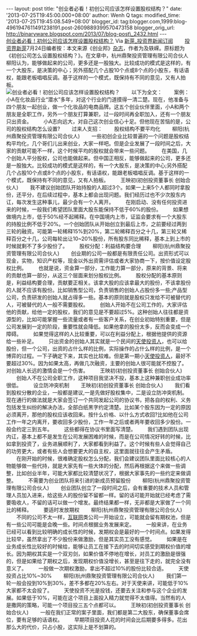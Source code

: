 --- layout: post title: "创业者必看！初创公司应该怎样设置股权结构？"
date: '2013-07-25T19:45:00.000+08:00' author: Wenh Q tags:
modified\_time: '2013-07-25T19:45:08.549+08:00' blogger\_id:
tag:blogger.com,1999:blog-4961947611491238191.post-2609889399570473158
blogger\_orig\_url:
http://binaryware.blogspot.com/2013/07/blog-post\_2432.html ---
[\
创业者必看！初创公司应该怎样设置股权结构？](http://news.pedaily.cn/newseed/201307/20130724352030.shtml)
Via [新芽\_投资界新闻订阅](http://www.pedaily.cn/)
　　[投资界新芽](http://news.pedaily.cn/newseed/)7月24日编者按：本文来源《创业邦》[杂志](http://news.pedaily.cn/industry/%E6%9D%82%E5%BF%97/)，作者为及轶嵘。原标题为《初创公司怎么设置股权结构？》。在文章中，杭州鼎聚投资管理有限公司合伙人柳阳认为，能够做起来的公司，更多还是一股独大。比较成功的模式是这样的，有一个大股东，是决策的中心；另外搭配几个占股10个点或8个点的小股东，有话语权，能跟老板唱唱反调。基于这样的一个模式，既保持有不同的意见，又有人拍板。\
![创业者必看！初创公司应该怎样设置股权结构？](http://pic.pedaily.cn/201307/20130724@25014.jpg)
　　以下为全文：
　　案例：小A在化妆品行业“潜水”多年，对这个行业的门道摸得一清二楚。现在，他准备与四个朋友一起创业，做一个化妆品的电商品牌。这五个创业伙伴里面，小A和两个朋友是全职工作，另外一个朋友打算兼职，过一段时间再全职加入，还有一个朋友只出资金。
　　小A志向远大，对自己这次创业信心十足。但他现在苦恼的是，公司的股权结构怎么设置?
　　过来人支招：
　　股权结构不要平均化
　　柳阳(杭州鼎聚投资管理有限公司合伙人)
　　一些初创企业比较普遍的一个问题是股权结构平均化，几个哥们儿出来创业，大家一样吧。但是企业发展了一段时间之后，大家的贡献可能不一样，这个时候平均的股权就会带来一些问题。
　　在美国，几个创始人平分股权，公司也能做起来。但中国正相反，能够做起来的公司，更多还是一股独大。比较成功的模式是这样的，有一个大股东，是决策的中心;另外搭配几个占股10个点或8个点的小股东，有话语权，能跟老板唱唱反调。基于这样的一个模式，既保持有不同的意见，又有人拍板。
　　王映初(初创投资董事长 创始合伙人)
　　我不建议创始团队开始持股的人超过3个。如果一上来5个人都同时拿股份，还平分，在后续过程中，基本上都会出现问题。我们经历过也不少次股东内讧，每次发生这种事儿，最少会有一个人离开。
　　在刚启动、没有任何投资进来的时候，一般我们希望团队里面大股东能保持不低于60%的股份。
　　如果想做境内上市，低于50%经不起稀释。在中国境内上市，证监会要求有一个大股东的持股比例不低于20%。一个创始团队从开始创立到最后上市，之前要经过两到三轮的融资。可能第一轮稀释15%到20%，第二轮稀释百分之十几，第三轮又稀释百分之十几，公司每轮出让10\~20%股份，所有股东同比稀释，基本上到上市的时候就剩不了多少股份了。
　　股权分配：利益结构要合理
　　柳阳(杭州鼎聚投资管理有限公司合伙人)
　　创业期的公司一般都是有限责任公司。出资形式可以现金，实物，知识产权等，现金以外出资需评估或者大家协商一下，按价值设定股权比例。
　　也就是说，资金算一部分，工作能力算一部分，原来的背景、将来的贡献也算一部分，从这三个层面来划分股权比例。
　　股权分配的基本原则是，利益结构要合理，贡献要正相关。该拿大股的应该拿最大的股份，不该拿股份的人就不应该有股份。比如销售型公司，负责销售的创始人占股份多一些;产品型公司，负责研发的创始人就占得多一些。基本的原则就是股权只发给不可被替代的人，可被替代的人一般不需要股权。
　　创始人开始不在公司工作的，大家评估他的贡献，给他一定的股权，我们的意见是不要超过5%。这种创始人往往都是资源型的，比如可能掌握一些流量或者有一些客户关系，在创业初始特别重要，但是公司发展到一定的阶段，重要性就会降低。如果他拿的股份太多，反而会变成一个障碍。
　　如果觉得这样的人比较重要，可以在利益分配上，根据他提供的资源给一些补足。
　　只出资金的创始人其实就是一个民间的[天使投资人](http://zdb.pedaily.cn/company/%E5%A4%A9%E4%BD%BF%E6%8A%95%E8%B5%84%E4%BA%BA/)，也可以给股份，但一个公司，出资的占什么样的比例，实际操作的占什么样的比例，是一个博弈的过程。一下子确定下来，其实也比较难。但是第一期小[天使投资人](http://zdb.pedaily.cn/company/%E5%A4%A9%E4%BD%BF%E6%8A%95%E8%B5%84%E4%BA%BA/)，最好不要超过30%。因为如果太高，再做几次融资，主要的创始人很可能就不控股了。对创始人长远的激情会是一个伤害。
　　王映初(初创投资董事长 创始合伙人)
　　创始人不在公司全职工作，这种项目我坚决不投，基本上这种兼职创业成功率很低。
　　设立防冲突机制
　　王映初(初创投资董事长 创始合伙人)
　　我们看到股权分散的企业，一般都是建议,一是先做好股权集中，二是设立防冲突机制。现在通行的做法就是大家会签订一个共同发起公司的协议书，把各自的权利、义务包括发生纠纷的解决办法，全部白纸黑字约定清楚。比如某个股东因为一定的原因必须离开，那他的股权应该收回来。按什么价格、以什么方式收回?比如他在公司工作一年之内离开，要收回多少股份，工作一年之后或者两年要收回多少股份。一般会约定三到五年。
　　这些都得在协议书里面写清楚。
　　我们遇到团队出现内讧，基本上都不是发生在公司发展困难的时候，而是在公司情况好转的时候，比如拿到投资了，业务进展顺利了，大家都看到利益了。这个时候有些人会觉得自己的功劳更大，或者有些人会想要更大的自主权，这里面就往往会产生矛盾。
　　在刚开始的时候，很难确定股权怎么分配，我们会建议团队里面比较核心的人物能够做一些代持，就是大家先有一些大体的分配，然后再根据这个来做一些调整，比如创业半年，可能大家都比较清楚状况了，根据大家事先的一些约定来做调整。
　　不需要为创业团队将来引进的新成员预留股份
　　柳阳(杭州鼎聚投资管理有限公司合伙人)
　　创业团队创立了一段时间之后，会有重要的技术人员和管理人员加入进来，给这些人的股份留不留都一样。留的话可能开始就已经考虑了需要吸收人，不留的话可以做一个增发。最终结果都一样，无非都是大家做了一个同比的稀释。
　　要适时发放期权
　　柳阳(杭州鼎聚投资管理有限公司合伙人)
　　不同的公司不太一样，[互联网](http://news.pedaily.cn/industry/%E4%BA%92%E8%81%94%E7%BD%91/)类公司一开始设立，可能就会留有期权池，但是有一些公司可能是会晚一些。时间点根据业务发展来定。
　　一般来讲，在业务已经可以看到比较明确的成长性的时候，发期权会是最好的一个时间点。如果发得比较早，虽然拿出了不少股份来做激励，但是其实员工没有感觉。
　　如果是在业务成长性比较好的时候给，能够让员工在接下去的时间切实感受到期权价值的增长。因为期权其实是一个双刃剑，如果价值不停地在增长，对员工的激励是很强的，但是如果给了期权之后，发现期权价值没增长，甚至是往下走的，就完全没有意义了。
　　一般做一次期权激励，拿出不超过10%的股份比较合适。
　　天使投资占比10%\~30%
　　柳阳(杭州鼎聚投资管理有限公司合伙人)
　　我们第一轮一般会投到10%到30%，差不多都在20%左右。对于天使来讲，可能低于10%大家都不太会投了。
　　天使投资不光是投钱，还要去关注和参与这个企业的发展。如果低于10%，可能在这个项目上面投入精力就觉得不太值得。当然有的人是撒网的策略，可能一个项目投三五个点都可以。
　　王映初(初创投资董事长 创始合伙人)
　　一般在我们正常的案子里面，我们都是第二大股东，确保董事会席位，要有足够的话语权。
　　早期项目投资人花的时间会比后期要多得多。花出那么大的代价，只占小股，这实际上是不划算的。
